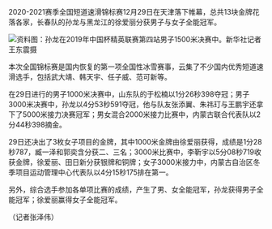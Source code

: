 2020-2021赛季全国短道速滑锦标赛12月29日在天津落下帷幕，总共13块金牌花落各家，长春队的孙龙与黑龙江的徐爱丽分获男子与女子全能冠军。

![资料图：孙龙在2019年中国杯精英联赛第四站男子1500米决赛中。新华社记者王东震摄](http://img1.gtimg.com/bj2022/pics/hv1/40/232/2325/151242325.jpg)

本次全国锦标赛是国内恢复的第一项全国性冰雪赛事，云集了不少国内优秀短道速滑选手，包括武大靖、韩天宇、任子威、范可新等。

在29日进行的男子1000米决赛中，山东队的于松楠以1分26秒398夺冠；男子3000米决赛中，孙龙以4分53秒591夺冠，他与队友张添翼、朱祎玎与王鹏宇还拿下了5000米接力决赛冠军；男女混合2000米接力比赛中，内蒙古联合代表队以2分44秒398摘金。

29日还决出了3枚女子项目的金牌，其中1000米金牌由徐爱丽获得，成绩是1分28秒787，臧一泽和郭奕含分获二、三名；3000米比赛中，李靳宇以5分08秒719收获金牌，徐爱丽、田日新分获银牌和铜牌；女子3000米接力中，内蒙古自治区冬季项目运动管理中心代表队以4分15秒175排在第一。

另外，综合选手参加各单项比赛的成绩，产生了男、女全能冠军，孙龙获得男子全能冠军；徐爱丽赢得女子全能冠军。

（记者张泽伟）
